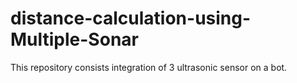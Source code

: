 # distance-calculation-using-Multiple-Sonar
This repository consists integration of 3 ultrasonic sensor on a bot. 

